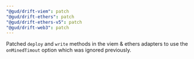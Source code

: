 ```yaml
---
"@gud/drift-viem": patch
"@gud/drift-ethers": patch
"@gud/drift-ethers-v5": patch
"@gud/drift-web3": patch
---
```


Patched `deploy` and `write` methods in the viem & ethers adapters to use the `onMinedTimout` option which was ignored previously.
